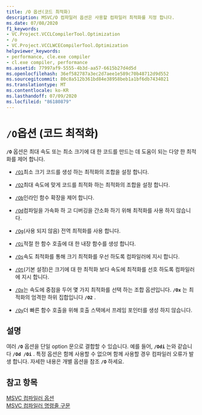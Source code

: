 ```yaml
---
title: /O 옵션(코드 최적화)
description: MSVC/O 컴파일러 옵션은 사용할 컴파일러 최적화를 지정 합니다.
ms.date: 07/08/2020
f1_keywords:
- VC.Project.VCCLCompilerTool.Optimization
- /o
- VC.Project.VCCLWCECompilerTool.Optimization
helpviewer_keywords:
- performance, cle.exe compiler
- cl.exe compiler, performance
ms.assetid: 77997af9-5555-4b3d-aa57-6615b27d4d5d
ms.openlocfilehash: 36ef582787a3ec2d7aee1e589c70b48712d9d552
ms.sourcegitcommit: 80c8a512b361bd84e38958beb1a1bf6db7434021
ms.translationtype: MT
ms.contentlocale: ko-KR
ms.lasthandoff: 07/09/2020
ms.locfileid: "86180879"
---
```

# <a name="o-options-optimize-code"></a>`/O`옵션 (코드 최적화)

**`/O`** 옵션은 최대 속도 또는 최소 크기에 대 한 코드를 만드는 데 도움이 되는 다양 한 최적화를 제어 합니다.

- [`/O1`](o1-o2-minimize-size-maximize-speed.md)최소 크기 코드를 생성 하는 최적화의 조합을 설정 합니다.

- [`/O2`](o1-o2-minimize-size-maximize-speed.md)최대 속도에 맞게 코드를 최적화 하는 최적화의 조합을 설정 합니다.

- [`/Ob`](ob-inline-function-expansion.md)인라인 함수 확장을 제어 합니다.

- [`/Od`](od-disable-debug.md)컴파일을 가속화 하 고 디버깅을 간소화 하기 위해 최적화를 사용 하지 않습니다.

- [`/Og`](og-global-optimizations.md)(사용 되지 않음) 전역 최적화를 사용 합니다.

- [`/Oi`](oi-generate-intrinsic-functions.md)적절 한 함수 호출에 대 한 내장 함수를 생성 합니다.

- [`/Os`](os-ot-favor-small-code-favor-fast-code.md)속도 최적화를 통해 크기 최적화를 우선 하도록 컴파일러에 지시 합니다.

- [`/Ot`](os-ot-favor-small-code-favor-fast-code.md)(기본 설정)은 크기에 대 한 최적화 보다 속도에 최적화를 선호 하도록 컴파일러에 지시 합니다.

- [`/Ox`](ox-full-optimization.md)는 속도에 중점을 두어 몇 가지 최적화를 선택 하는 조합 옵션입니다. **`/Ox`** 는 최적화의 엄격한 하위 집합입니다 **`/O2`** .

- [`/Oy`](oy-frame-pointer-omission.md)더 빠른 함수 호출을 위해 호출 스택에서 프레임 포인터를 생성 하지 않습니다.

## <a name="remarks"></a>설명

여러 **`/O`** 옵션을 단일 option 문으로 결합할 수 있습니다. 예를 들어, **`/Odi`** 는와 같습니다 **`/Od /Oi`** . 특정 옵션은 함께 사용할 수 없으며 함께 사용할 경우 컴파일러 오류가 발생 합니다. 자세한 내용은 개별 옵션을 참조 **`/O`** 하세요.

## <a name="see-also"></a>참고 항목

[MSVC 컴파일러 옵션](compiler-options.md)<br/>
[MSVC 컴파일러 명령줄 구문](compiler-command-line-syntax.md)
